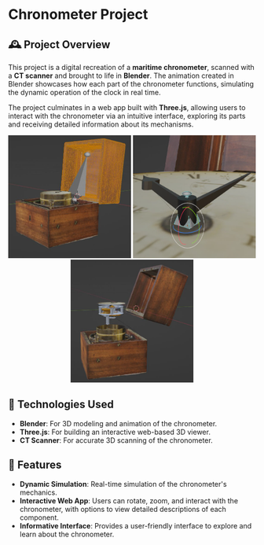 # Chronometer Project


## 🕰️ Project Overview

This project is a digital recreation of a **maritime chronometer**, scanned with a **CT scanner** and brought to life in **Blender**. The animation created in Blender showcases how each part of the chronometer functions, simulating the dynamic operation of the clock in real time.

The project culminates in a web app built with **Three.js**, allowing users to interact with the chronometer via an intuitive interface, exploring its parts and receiving detailed information about its mechanisms.

<p align="center">
  <img src="assets/chronometer1.png" alt="Chronometer 1 Screenshot" width="250" height="250" />
  <img src="assets/chronometer2.png" alt="Chronometer 2 Screenshot" width="250" height="250" />
  <img src="assets/chronometer3.png" alt="Chronometer 2 Screenshot" width="250" height="250" />
</p>

## 🔧 Technologies Used
- **Blender**: For 3D modeling and animation of the chronometer.
- **Three.js**: For building an interactive web-based 3D viewer.
- **CT Scanner**: For accurate 3D scanning of the chronometer.

## 🚀 Features
- **Dynamic Simulation**: Real-time simulation of the chronometer's mechanics.
- **Interactive Web App**: Users can rotate, zoom, and interact with the chronometer, with options to view detailed descriptions of each component.
- **Informative Interface**: Provides a user-friendly interface to explore and learn about the chronometer.
